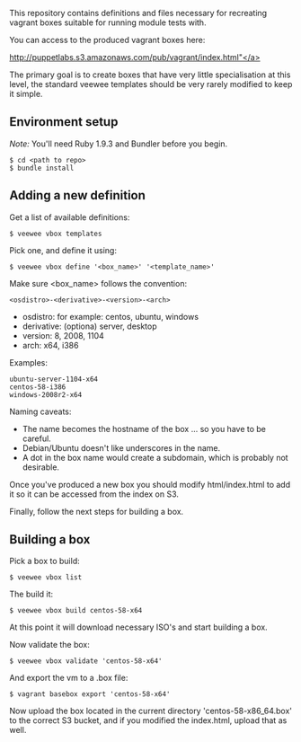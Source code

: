 This repository contains definitions and files necessary for recreating vagrant boxes suitable for running module tests with.

You can access to the produced vagrant boxes here:

<a href="http://puppetlabs.s3.amazonaws.com/pub/vagrant/index.html">http://puppetlabs.s3.amazonaws.com/pub/vagrant/index.html"</a>

The primary goal is to create boxes that have very little specialisation at this level, the standard veewee templates should be very rarely modified to keep it simple.

## Environment setup

*Note:* You'll need Ruby 1.9.3 and Bundler before you begin.

    $ cd <path to repo>
    $ bundle install

## Adding a new definition

Get a list of available definitions:

    $ veewee vbox templates

Pick one, and define it using:

    $ veewee vbox define '<box_name>' '<template_name>'

Make sure <box_name> follows the convention:

    <osdistro>-<derivative>-<version>-<arch>

* osdistro: for example: centos, ubuntu, windows
* derivative: (optiona) server, desktop
* version: 8, 2008, 1104
* arch: x64, i386

Examples:

    ubuntu-server-1104-x64
    centos-58-i386
    windows-2008r2-x64

Naming caveats:

* The name becomes the hostname of the box ... so you have to be careful.
* Debian/Ubuntu doesn't like underscores in the name.
* A dot in the box name would create a subdomain, which is probably not desirable.

Once you've produced a new box you should modify html/index.html to add it so it can be accessed from the index on S3.

Finally, follow the next steps for building a box.

## Building a box

Pick a box to build:

    $ veewee vbox list

The build it:

    $ veewee vbox build centos-58-x64

At this point it will download necessary ISO's and start building a box.

Now validate the box:

    $ veewee vbox validate 'centos-58-x64'

And export the vm to a .box file:

    $ vagrant basebox export 'centos-58-x64'

Now upload the box located in the current directory 'centos-58-x86_64.box' to the correct S3 bucket, and if you modified the index.html, upload that as well.

